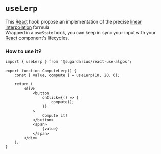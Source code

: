 # ```useLerp```

This [React](https://reactjs.org/) hook propose an implementation of the precise [linear interpolation](https://en.wikipedia.org/wiki/Linear_interpolation) formula <br />
Wrapped in a `useState` hook, you can keep in sync your input with your [React](https://reactjs.org/) component's lifecycles.

### How to use it?
```tsx
import { useLerp } from '@sugardarius/react-use-algos';

export function ComputeLerp() {
    const { value, compute } = useLerp(10, 20, 6);

    return (
        <div>
            <button
                onClick={() => {
                    compute();
                }}
            >
                Compute it!
            </button>
            <span>
                {value}
            </span>
        </div>
    );
}
```